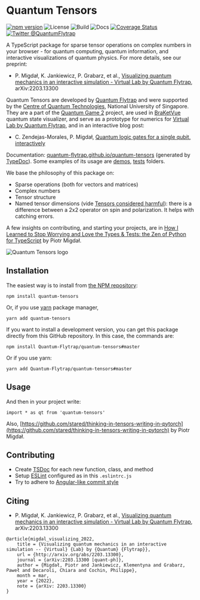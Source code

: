 # Quantum Tensors

[![npm version](https://badge.fury.io/js/quantum-tensors.svg)](https://badge.fury.io/js/quantum-tensors)
![License](https://img.shields.io/npm/l/quantum-tensors)
![Build](https://github.com/Quantum-Flytrap/quantum-tensors/actions/workflows/build_test.yml/badge.svg)
![Docs](https://github.com/Quantum-Flytrap/quantum-tensors/actions/workflows/publish_docs.yml/badge.svg)
[![Coverage Status](https://codecov.io/gh/Quantum-Flytrap/quantum-tensors/branch/master/graph/badge.svg)](https://codecov.io/gh/Quantum-Flytrap/quantum-tensors/)
[![Twitter @QuantumFlytrap](https://img.shields.io/twitter/follow/QuantumFlytrap)](https://twitter.com/QuantumFlytrap)

A TypeScript package for sparse tensor operations on complex numbers in your browser - for quantum computing, quantum information, and interactive visualizations of quantum physics. For more details, see our preprint:

- P. Migdał, K. Jankiewicz, P. Grabarz, et al., [Visualizing quantum mechanics in an interactive simulation - Virtual Lab by Quantum Flytrap](https://arxiv.org/abs/2203.13300), arXiv:2203.13300

Quantum Tensors are developed by [Quantum Flytrap](https://quantumflytrap.com/) and were supported by the [Centre of Quantum Technologies](https://www.quantumlah.org/), National University of Singapore. They are a part of the [Quantum Game 2](https://github.com/Quantum-Game/quantum-game-2) project, are used in [BraKetVue](https://github.com/Quantum-Flytrap/bra-ket-vue) quantum state visualizer, and serve as a prototype for numerics for [Virtual Lab by Quantum Flytrap](https://lab.quantumflytrap.com/), and in an interactive blog post:

- C. Zendejas-Morales, P. Migdał, [Quantum logic gates for a single qubit, interactively](https://quantumflytrap.com/blog/2021/qubit-interactively/)

Documentation: [quantum-flytrap.github.io/quantum-tensors](https://quantum-flytrap.github.io/quantum-tensors/) (generated by [TypeDoc](https://typedoc.org/)). Some examples of its usage are [demos](https://github.com/Quantum-Flytrap/quantum-tensors/tree/master/demos), [tests](https://github.com/Quantum-Flytrap/quantum-tensors/tree/master/demos) folders.

We base the philosophy of this package on:

- Sparse operations (both for vectors and matrices)
- Complex numbers
- Tensor structure
- Named tensor dimensions (vide [Tensors considered harmful](http://nlp.seas.harvard.edu/NamedTensor)): there is a difference between a 2x2 operator on spin and polarization. It helps with catching errors.

A few insights on contributing, and starting your projects, are in [How I Learned to Stop Worrying and Love the Types & Tests: the Zen of Python for TypeScript](https://p.migdal.pl/2020/03/02/types-tests-typescript.html) by Piotr Migdał.

![Quantum Tensors logo](imgs/quantum-tensors-logo.jpg)

## Installation

The easiest way is to install from [the NPM repository](https://www.npmjs.com/package/quantum-tensors):

```
npm install quantum-tensors
```

Or, if you use [yarn](https://yarnpkg.com/) package manager,

```
yarn add quantum-tensors
```

If you want to install a development version, you can get this package directly from this GitHub repository. In this case, the commands are:

```
npm install Quantum-Flytrap/quantum-tensors#master
```

Or if you use yarn:

```
yarn add Quantum-Flytrap/quantum-tensors#master
```

## Usage

And then in your project write:

```{ts}
import * as qt from 'quantum-tensors'
```

Also, [https://github.com/stared/thinking-in-tensors-writing-in-pytorch](https://github.com/stared/thinking-in-tensors-writing-in-pytorch) by Piotr Migdał.

## Contributing

- Create [TSDoc](https://www.npmjs.com/package/@microsoft/tsdoc) for each new function, class, and method
- Setup [ESLint](https://eslint.org/) configured as in this `.eslintrc.js`
- Try to adhere to [Angular-like commit style](https://github.com/angular/angular/blob/master/CONTRIBUTING.md)

## Citing

- P. Migdał, K. Jankiewicz, P. Grabarz, et al., [Visualizing quantum mechanics in an interactive simulation - Virtual Lab by Quantum Flytrap](https://arxiv.org/abs/2203.13300), arXiv:2203.13300

```
@article{migdal_visualizing_2022,
	title = {Visualizing quantum mechanics in an interactive simulation -- {Virtual} {Lab} by {Quantum} {Flytrap}},
	url = {http://arxiv.org/abs/2203.13300},
	journal = {arXiv:2203.13300 [quant-ph]},
	author = {Migdał, Piotr and Jankiewicz, Klementyna and Grabarz, Paweł and Decaroli, Chiara and Cochin, Philippe},
	month = mar,
	year = {2022},
	note = {arXiv: 2203.13300}
}
```

